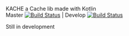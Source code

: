 KACHE a Cache lib made with Kotlin    
Master [![Build Status](https://travis-ci.org/mskn73/kache.svg?branch=master)](https://travis-ci.org/mskn73/kache)  | Develop [![Build Status](https://travis-ci.org/mskn73/kache.svg?branch=develop)](https://travis-ci.org/mskn73/kache)
 
Still in development